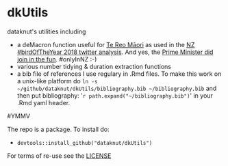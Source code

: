 # dkUtils
dataknut's utilities including

 * a deMacron function useful for [Te Reo Māori](https://www.tpk.govt.nz/en/whakamahia/te-reo-maori) as used in the [NZ #birdOfTheYear 2018 twitter analysis](https://dataknut.github.io/hashTagR/boty2018.html). And yes, the [Prime Minister did join in the fun](https://twitter.com/jacindaardern/status/1051569120066469889). #onlyInNZ :-)
 * various number tidying & duration extraction functions
 * a bib file of references I use regulary in .Rmd files. To make this work on a unix-like platform do `ln -s ~/github/dataknut/dkUtils/bibliography.bib ~/bibliography.bib` and then put bibliography: '`r path.expand("~/bibliography.bib")`' in your .Rmd yaml header.

#YMMV

The repo is a package. To install do:

 * `devtools::install_github("dataknut/dkUtils")`

For terms of re-use see the [LICENSE](LICENSE)
